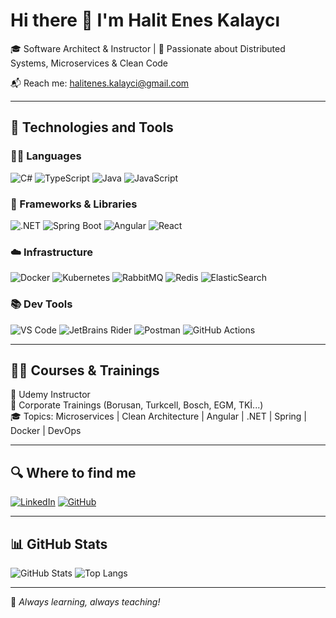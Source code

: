 # Hi there 👋 I'm Halit Enes Kalaycı

🎓 Software Architect & Instructor | 🧠 Passionate about Distributed Systems, Microservices & Clean Code

📬 Reach me: [halitenes.kalayci@gmail.com](mailto:halitenes.kalayci@gmail.com)

---

## 🚀 Technologies and Tools

### 👨‍💻 Languages
![C#](https://img.shields.io/badge/C%23-%23239120.svg?style=for-the-badge&logo=c-sharp&logoColor=white)
![TypeScript](https://img.shields.io/badge/TypeScript-%23007acc.svg?style=for-the-badge&logo=typescript&logoColor=white)
![Java](https://img.shields.io/badge/Java-%23ED8B00.svg?style=for-the-badge&logo=openjdk&logoColor=white)
![JavaScript](https://img.shields.io/badge/JavaScript-%23f7df1e.svg?style=for-the-badge&logo=javascript&logoColor=black)

### 🧱 Frameworks & Libraries
![.NET](https://img.shields.io/badge/.NET-512BD4?style=for-the-badge&logo=dotnet&logoColor=white)
![Spring Boot](https://img.shields.io/badge/Spring%20Boot-%236DB33F.svg?style=for-the-badge&logo=spring-boot&logoColor=white)
![Angular](https://img.shields.io/badge/Angular-DD0031?style=for-the-badge&logo=angular&logoColor=white)
![React](https://img.shields.io/badge/React-%2320232a.svg?style=for-the-badge&logo=react&logoColor=%2361DAFB)

### ☁️ Infrastructure
![Docker](https://img.shields.io/badge/Docker-%230db7ed.svg?style=for-the-badge&logo=docker&logoColor=white)
![Kubernetes](https://img.shields.io/badge/Kubernetes-326CE5?style=for-the-badge&logo=kubernetes&logoColor=white)
![RabbitMQ](https://img.shields.io/badge/RabbitMQ-%23FF6600.svg?style=for-the-badge&logo=rabbitmq&logoColor=white)
![Redis](https://img.shields.io/badge/Redis-%23DC382D.svg?style=for-the-badge&logo=redis&logoColor=white)
![ElasticSearch](https://img.shields.io/badge/ElasticSearch-%230055CC.svg?style=for-the-badge&logo=elasticsearch&logoColor=white)

### 📚 Dev Tools
![VS Code](https://img.shields.io/badge/VSCode-%23007ACC.svg?style=for-the-badge&logo=visual-studio-code&logoColor=white)
![JetBrains Rider](https://img.shields.io/badge/Rider-000000?style=for-the-badge&logo=JetBrains&logoColor=white)
![Postman](https://img.shields.io/badge/Postman-FF6C37?style=for-the-badge&logo=postman&logoColor=white)
![GitHub Actions](https://img.shields.io/badge/GitHub%20Actions-%232671E5.svg?style=for-the-badge&logo=githubactions&logoColor=white)

---

## 🧑‍🏫 Courses & Trainings

🚀 Udemy Instructor  
📢 Corporate Trainings (Borusan, Turkcell, Bosch, EGM, TKİ...)  
🎓 Topics: Microservices | Clean Architecture | Angular | .NET | Spring | Docker | DevOps

---

## 🔍 Where to find me

[![LinkedIn](https://img.shields.io/badge/-LinkedIn-0A66C2?style=for-the-badge&logo=linkedin&logoColor=white)](https://www.linkedin.com/in/halit-enes-kalayci/)
[![GitHub](https://img.shields.io/badge/GitHub-%2312100E.svg?style=for-the-badge&logo=github&logoColor=white)](https://github.com/halitkalayci)

---

## 📊 GitHub Stats

![GitHub Stats](https://github-readme-stats.vercel.app/api?username=halitkalayci&show_icons=true&theme=tokyonight)
![Top Langs](https://github-readme-stats.vercel.app/api/top-langs/?username=halitkalayci&layout=compact&theme=tokyonight)

---

🔁 *Always learning, always teaching!*

